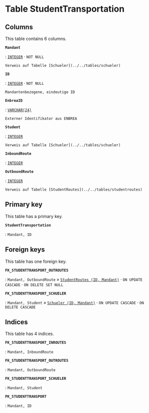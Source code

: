 # Table **StudentTransportation**

## Columns

This table contains 6 columns.

**`Mandant`**

:   [`INTEGER`](https://firebirdsql.org/file/documentation/html/en/refdocs/fblangref40/firebird-40-language-reference.html#fblangref40-datatypes-inttypes) · `NOT NULL`

    Verweis auf Tabelle [Schueler](../../tables/schueler)

**`ID`**

:   [`INTEGER`](https://firebirdsql.org/file/documentation/html/en/refdocs/fblangref40/firebird-40-language-reference.html#fblangref40-datatypes-inttypes) · `NOT NULL`

    Mandantenbezogene, eindeutige ID

**`EnbreaID`**

:   [`VARCHAR(24)`](https://firebirdsql.org/file/documentation/html/en/refdocs/fblangref40/firebird-40-language-reference.html#fblangref40-datatypes-chartypes)

    Externer Identifikator aus ENBREA

**`Student`**

:   [`INTEGER`](https://firebirdsql.org/file/documentation/html/en/refdocs/fblangref40/firebird-40-language-reference.html#fblangref40-datatypes-inttypes)

    Verweis auf Tabelle [Schueler](../../tables/schueler)

**`InboundRoute`**

:   [`INTEGER`](https://firebirdsql.org/file/documentation/html/en/refdocs/fblangref40/firebird-40-language-reference.html#fblangref40-datatypes-inttypes)

**`OutboundRoute`**

:   [`INTEGER`](https://firebirdsql.org/file/documentation/html/en/refdocs/fblangref40/firebird-40-language-reference.html#fblangref40-datatypes-inttypes)

    Verweis auf Tabelle [StudentRoutes](../../tables/studentroutes)

## Primary key

This table has a primary key.

**`StudentTransportation`**

:   `Mandant, ID`

## Foreign keys

This table has one foreign key.

**`FK_STUDENTTRANSPORT_OUTROUTES`**

:   `Mandant, OutboundRoute` » [`StudentRoutes (ID, Mandant)`](../../tables/studentroutes) · `ON UPDATE CASCADE` · `ON DELETE SET NULL`

**`FK_STUDENTTRANSPORT_SCHUELER`**

:   `Mandant, Student` » [`Schueler (ID, Mandant)`](../../tables/schueler) · `ON UPDATE CASCADE` · `ON DELETE CASCADE`

## Indices

This table has 4 indices.

**`FK_STUDENTTRANSPORT_INROUTES`**

:   `Mandant, InboundRoute`

**`FK_STUDENTTRANSPORT_OUTROUTES`**

:   `Mandant, OutboundRoute`

**`FK_STUDENTTRANSPORT_SCHUELER`**

:   `Mandant, Student`

**`PK_STUDENTTRANSPORT`**

:   `Mandant, ID`
